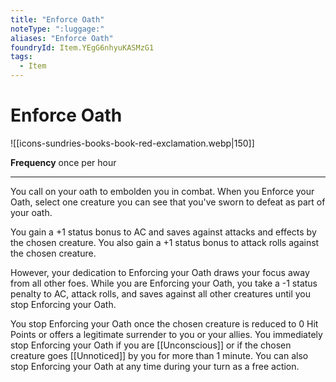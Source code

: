 ```yaml
---
title: "Enforce Oath"
noteType: ":luggage:"
aliases: "Enforce Oath"
foundryId: Item.YEgG6nhyuKASMzG1
tags:
  - Item
---
```


# Enforce Oath
![[icons-sundries-books-book-red-exclamation.webp|150]]

**Frequency** once per hour

* * *

You call on your oath to embolden you in combat. When you Enforce your Oath, select one creature you can see that you've sworn to defeat as part of your oath.

You gain a +1 status bonus to AC and saves against attacks and effects by the chosen creature. You also gain a +1 status bonus to attack rolls against the chosen creature.

However, your dedication to Enforcing your Oath draws your focus away from all other foes. While you are Enforcing your Oath, you take a -1 status penalty to AC, attack rolls, and saves against all other creatures until you stop Enforcing your Oath.

You stop Enforcing your Oath once the chosen creature is reduced to 0 Hit Points or offers a legitimate surrender to you or your allies. You immediately stop Enforcing your Oath if you are [[Unconscious]] or if the chosen creature goes [[Unnoticed]] by you for more than 1 minute. You can also stop Enforcing your Oath at any time during your turn as a free action.
